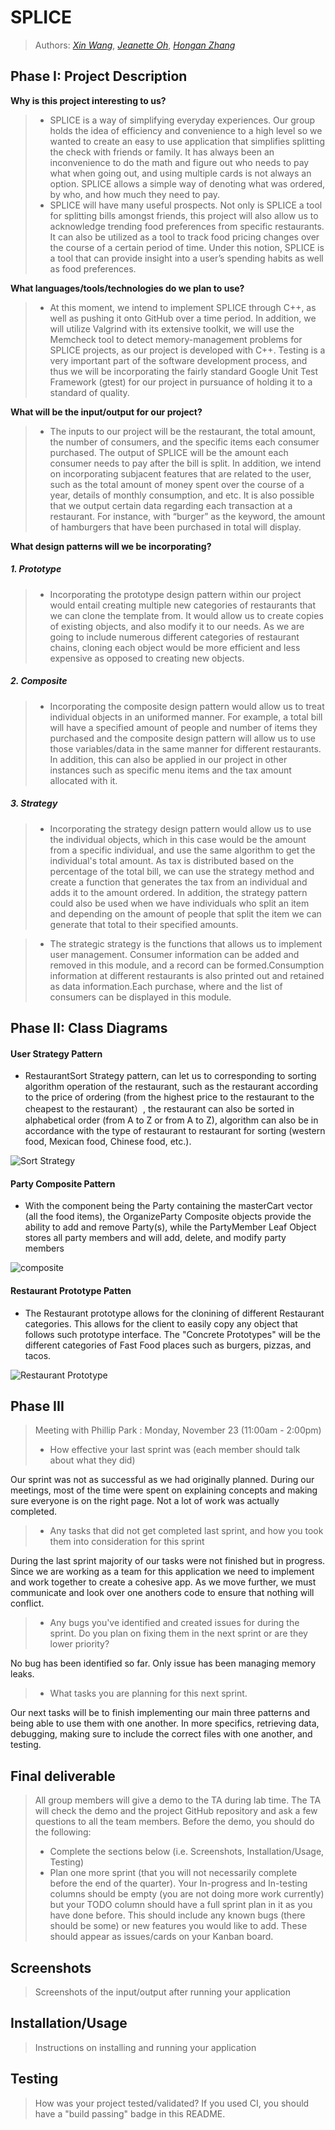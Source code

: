 # SPLICE
> Authors: [*Xin Wang*](https://github.com/xinwng), [*Jeanette Oh*](https://github.com/jeanetteoh), [*Hongan Zhang*](https://github.com/hongan-z)

## Phase I: Project Description

**Why is this project interesting to us?**
> * SPLICE is a way of simplifying everyday experiences. Our group holds the idea of efficiency and convenience to a high level so we wanted to create an easy to use application that simplifies splitting the check with friends or family. It has always been an inconvenience to do the math and figure out who needs to pay what when going out, and using multiple cards is not always an option. SPLICE allows a simple way of denoting what was ordered, by who, and how much they need to pay. 
> * SPLICE will have many useful prospects. Not only is SPLICE a tool for splitting bills amongst friends, this project will also allow us to acknowledge trending food preferences from specific restaurants. It can also be utilized as a tool to track food pricing changes over the course of a certain period of time. Under this notion, SPLICE is a tool that can provide insight into a user’s spending habits as well as food preferences.

**What languages/tools/technologies do we plan to use?**
> * At this moment, we intend to implement SPLICE through C++, as well as pushing it onto GitHub over a time period. In addition, we will utilize Valgrind with its extensive toolkit, we will use the Memcheck tool to detect memory-management problems for SPLICE projects, as our project is developed with C++. Testing is a very important part of the software development process, and thus we will be incorporating the fairly standard Google Unit Test Framework (gtest) for our project in pursuance of holding it to a standard of quality.

**What will be the input/output for our project?**
> * The inputs to our project will be the restaurant, the total amount, the number of consumers, and the specific items each consumer purchased. The output of SPLICE will be the amount each consumer needs to pay after the bill is split. In addition, we intend on incorporating subjacent features that are related to the user, such as the total amount of money spent over the course of a year, details of monthly consumption, and etc. It is also possible that we output certain data regarding each transaction at a restaurant. For instance, with “burger” as the keyword, the amount of hamburgers that have been purchased in total will display.

**What design patterns will we be incorporating?**
##### 1. Prototype
> * Incorporating the prototype design pattern within our project would entail creating multiple new categories of restaurants that we can clone the template from. It would allow us to create copies of existing objects, and also modify it to our needs. As we are going to include numerous different categories of restaurant chains, cloning each object would be more efficient and less expensive as opposed to creating new objects. 

##### 2. Composite
> * Incorporating the composite design pattern would allow us to treat individual objects in an uniformed manner. For example, a total bill will have a specified amount of people and number of items they purchased and the composite design pattern will allow us to use those variables/data in the same manner for different restaurants. In addition, this can also be applied in our project in other instances such as specific menu items and the tax amount allocated with it.

##### 3. Strategy
> * Incorporating the strategy design pattern would allow us to use the individual objects, which in this case would be the amount from a specific individual, and use the same algorithm to get the individual's total amount. As tax is distributed based on the percentage of the total bill, we can use the strategy method and create a function that generates the tax from an individual and adds it to the amount ordered. In addition, the strategy pattern could also be used when we have individuals who split an item and depending on the amount of people that split the item we can generate that total to their specified amounts. 

> * The strategic strategy is the functions that allows us to implement user management. Consumer information can be added and removed in this module, and a record can be formed.Consumption information at different restaurants is also printed out and retained as data information.Each purchase, where and the list of consumers can be displayed in this module.

## Phase II: Class Diagrams
#### User Strategy Pattern
- RestaurantSort Strategy pattern, can let us to corresponding to sorting algorithm operation of the restaurant, such as the restaurant according to the price of ordering (from the highest price to the restaurant to the cheapest to the restaurant）, the restaurant can also be sorted in alphabetical order (from A to Z or from A to Z), algorithm can also be in accordance with the type of restaurant to restaurant for sorting (western food, Mexican food, Chinese food, etc.).
	
![Sort Strategy](https://user-images.githubusercontent.com/58233764/99926181-a44c3700-2cf5-11eb-889b-36309dfe1711.png)
	
#### Party Composite Pattern
- With the component being the Party containing the masterCart vector (all the food items), the OrganizeParty Composite objects provide the ability to add and remove Party(s), while the PartyMember Leaf Object stores all party members and will add, delete, and modify party members
	
![composite](https://user-images.githubusercontent.com/32968430/99349756-9ad45200-2851-11eb-9307-71cc82ca09e9.png)

#### Restaurant Prototype Patten
- The Restaurant prototype allows for the clonining of different Restaurant categories. This allows for the client to easily copy any object that follows such prototype interface. The "Concrete Prototypes" will be the different categories of Fast Food places such as burgers, pizzas, and tacos. 
	
![Restaurant Prototype](https://user-images.githubusercontent.com/58233764/99926233-db224d00-2cf5-11eb-9a10-b08ccc626c2c.png)
	
## Phase III
 > Meeting with Phillip Park : Monday, November 23 (11:00am - 2:00pm)
 >   - How effective your last sprint was (each member should talk about what they did)

Our sprint was not as successful as we had originally planned. During our meetings, most of the time were spent on explaining concepts and making sure everyone is on the right page. Not a lot of work was actually completed. 
	
 >   - Any tasks that did not get completed last sprint, and how you took them into consideration for this sprint
 
During the last sprint majority of our tasks were not finished but in progress. Since we are working as a team for this application we need to implement and work together to create a cohesive app. As we move further, we must communicate and look over one anothers code to ensure that nothing will conflict.
 	
 >   - Any bugs you've identified and created issues for during the sprint. Do you plan on fixing them in the next sprint or are they lower priority?
 
No bug has been identified so far. Only issue has been managing memory leaks.
 
 >   - What tasks you are planning for this next sprint.
 
Our next tasks will be to finish implementing our main three patterns and being able to use them with one another. In more specifics, retrieving data, debugging, making sure to include the correct files with one another, and testing.
	

## Final deliverable
 > All group members will give a demo to the TA during lab time. The TA will check the demo and the project GitHub repository and ask a few questions to all the team members. 
 > Before the demo, you should do the following:
 > * Complete the sections below (i.e. Screenshots, Installation/Usage, Testing)
 > * Plan one more sprint (that you will not necessarily complete before the end of the quarter). Your In-progress and In-testing columns should be empty (you are not doing more work currently) but your TODO column should have a full sprint plan in it as you have done before. This should include any known bugs (there should be some) or new features you would like to add. These should appear as issues/cards on your Kanban board. 
 ## Screenshots
 > Screenshots of the input/output after running your application
 ## Installation/Usage
 > Instructions on installing and running your application
 ## Testing
 > How was your project tested/validated? If you used CI, you should have a "build passing" badge in this README.
